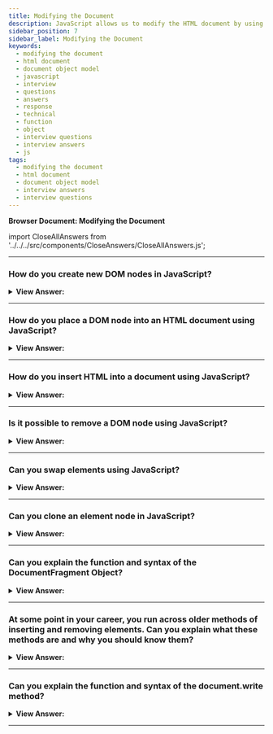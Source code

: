 ```yaml
---
title: Modifying the Document
description: JavaScript allows us to modify the HTML document by using the Document Object Model (DOM). - JavaScript Interview Questions & Answers
sidebar_position: 7
sidebar_label: Modifying the Document
keywords:
  - modifying the document
  - html document
  - document object model
  - javascript
  - interview
  - questions
  - answers
  - response
  - technical
  - function
  - object
  - interview questions
  - interview answers
  - js
tags:
  - modifying the document
  - html document
  - document object model
  - interview answers
  - interview questions
---
```


<head>
  <title>Modifying the Document | JavaScript Frontend Phone Interview</title>
</head>

**Browser Document: Modifying the Document**

import CloseAllAnswers from '../../../src/components/CloseAnswers/CloseAllAnswers.js';

<CloseAllAnswers />

---

### How do you create new DOM nodes in JavaScript?

<details>
  <summary><strong>View Answer:</strong></summary>
  <div>
  <div><strong>Interview Response:</strong> Two methods, including the createElement and createTextNode methods, are used to create DOM nodes. The document.createElement(tag) creates a new element node. The document.createTextNode(‘text’) creates a new text node with the give ‘text’. We need to create element nodes, such as a div, most of the time.
    </div><br />
  <div><strong className="codeExample">Code Example:</strong><br /><br />

  <div></div>

```js
// 1. Create <div> element
let div = document.createElement('div');

// 2. Set its class to "alert"
div.className = 'alert';

// 3. Fill it with the content
div.innerHTML = "<strong>Hi there!</strong> You've read an important message.";
```

  </div>
  </div>
</details>

---

### How do you place a DOM node into an HTML document using JavaScript?

<details>
  <summary><strong>View Answer:</strong></summary>
  <div>
  <div><strong>Interview Response:</strong> We can use the special append method to insert a new DOM node into an HTML document. We can use additional methods such as the prepend, before, after, and replaceWith to place the new DOM node into a specific place in the document.
    </div><br />
  <div><strong className="codeExample">Code Example:</strong><br /><br />

  <div></div>

```html
<ol id="ol">
  <li>0</li>
  <li>1</li>
  <li>2</li>
</ol>

<script>
  ol.before('before'); // insert string "before" before <ol>
  ol.after('after'); // insert string "after" after <ol>

  let liFirst = document.createElement('li');
  liFirst.innerHTML = 'prepend';
  ol.prepend(liFirst); // insert liFirst at the beginning of <ol>

  let liLast = document.createElement('li');
  liLast.innerHTML = 'append';
  ol.append(liLast); // insert liLast at the end of <ol>
</script>

<!-- FINAL OUTPUT -->

<!-- before -->
<ol id="ol">
  <li>prepend</li>
  <li>0</li>
  <li>1</li>
  <li>2</li>
  <li>append</li>
</ol>
<!-- after -->
```

  </div>
  </div>
</details>

---

### How do you insert HTML into a document using JavaScript?

<details>
  <summary><strong>View Answer:</strong></summary>
  <div>
  <div><strong>Interview Response:</strong> If you want to insert HTML into a document, we use the insertAdjacentHTML(where, HTML). We use two parameters to specify where and the second parameter of what or the HTML (it must be a string type, you need to add quotes) that we want to insert.<br /><br />
  <strong>Additional Information:</strong> We can also use insertAdjacentText and insertAdjacentElement in a similar fashion. <br /><br />
  <ol>
    <li>The insertAdjacentText(where, text) has the same syntax, but a string of text is inserted “as text” instead of HTML.</li>
    <li>The insertAdjacentElement(where, element) has the same syntax but inserts an element.</li>
    <li>They exist primarily to make syntax "consistent." In practice, insertAdjacentHTML is the sole method utilized most of the time. Because we have methods append/prepend/before/after for elements and text - they are easy to create and may incorporate nodes/text fragments.</li>
  </ol>
  </div><br />
  <div><strong className="codeExample">Code Example:</strong><br /><br />

  <div></div>

```html
<div id="div"></div>
<script>
  div.insertAdjacentHTML('beforebegin', '<p>Hello</p>');
  div.insertAdjacentHTML('afterend', '<p>Bye</p>');
</script>

<!-- OUTPUT RESULT -->
<p>Hello</p>
<div id="div"></div>
<p>Bye</p>
```

  </div>
  </div>
</details>

---

### Is it possible to remove a DOM node using JavaScript?

<details>
  <summary><strong>View Answer:</strong></summary>
  <div>
  <div><strong>Interview Response:</strong> Yes, to remove a node, there’s a method node.remove(). Please note: if we want to move an element to another place – there is no need to remove it from the old one.
    </div><br />
  <div><strong className="codeExample">Code Example:</strong><br /><br />

  <div></div>

```html
<style>
  .alert {
    padding: 15px;
    border: 1px solid #d6e9c6;
    border-radius: 4px;
    color: #3c763d;
    background-color: #dff0d8;
  }
</style>

<script>
  let div = document.createElement('div');
  div.className = 'alert';
  div.innerHTML =
    "<strong>Hi there!</strong> You've read an important message.";

  document.body.append(div);
  setTimeout(() => div.remove(), 1000);
</script>
```

  </div>
  </div>
</details>

---

### Can you swap elements using JavaScript?

<details>
  <summary><strong>View Answer:</strong></summary>
  <div>
  <div><strong>Interview Response:</strong> Yes, there is a simple approach to doing this in JavaScript. For example, if we want to swap adjacent elements, we can use the after method by specifying what we want to go after a specific element node.
    </div><br />
  <div><strong className="codeExample">Code Example:</strong><br /><br />

  <div></div>

```html
<div id="first">First</div>
<div id="second">Second</div>
<script>
  // no need to call remove
  second.after(first); // take #second and after it insert #first
</script>

<!-- Output: -->
<!-- Second -->
<!-- First -->
```

  </div>
  </div>
</details>

---

### Can you clone an element node in JavaScript?

<details>
  <summary><strong>View Answer:</strong></summary>
  <div>
  <div><strong>Interview Response:</strong> Yes, you can clone an element node using the cloneNode method in JavaScript. The cloneNode() method creates a node copy and returns the clone.
    </div><br />
  <div><strong className="codeExample">Code Example:</strong><br /><br />

  <div></div>

```html
<style>
  .alert {
    padding: 15px;
    border: 1px solid #d6e9c6;
    border-radius: 4px;
    color: #3c763d;
    background-color: #dff0d8;
  }
</style>

<div class="alert" id="div">
  <strong>Hi there!</strong> You've read an important message.
</div>

<script>
  let div2 = div.cloneNode(true); // clone the message
  div2.querySelector('strong').innerHTML = 'Bye there!'; // change the clone

  div.after(div2); // show the clone after the existing div
</script>
```

:::note
Once you have cloned the node, you use the appendChild() or insertBefore() method to insert the cloned node into the document. If you want a deep clone, you set the deep parameter value to true if you want to clone all descendants (children); otherwise, false.
:::

  </div>
  </div>
</details>

---

### Can you explain the function and syntax of the DocumentFragment Object?

<details>
  <summary><strong>View Answer:</strong></summary>
  <div>
  <div><strong>Interview Response:</strong> DocumentFragment is a special DOM node that serves as a wrapper to pass around lists of nodes. We can append other nodes to it, but its content gets inserted instead when we insert it somewhere.
    </div><br />
  <div><strong className="codeExample">Code Example:</strong><br /><br />

  <div></div>

```html
<ul id="ul"></ul>

<script>
  function getListContent() {
    let fragment = new DocumentFragment();

    for (let i = 1; i <= 3; i++) {
      let li = document.createElement('li');
      li.append(i);
      fragment.append(li);
    }

    return fragment;
  }

  ul.append(getListContent()); // (*)
</script>

<!-- Output:
<ul>
  <li>1</li>
  <li>2</li>
  <li>3</li>
</ul> -->
```

:::note
We rarely use DocumentFragment explicitly. Why append to a special kind of node if we can return an array of nodes instead?
:::

  </div>
  </div>
</details>

---

### At some point in your career, you run across older methods of inserting and removing elements. Can you explain what these methods are and why you should know them?

<details>
  <summary><strong>View Answer:</strong></summary>
  <div>
  <div><strong>Interview Response:</strong> There are several methods, including appendChild, insertBefore, replaceChild, and removeChild.</div><br />
  <div><strong>Technical Response:</strong> Several methods were used before the more modern methods for inserting and removing nodes. They include appendChild, insertBefore, replaceChild, and removeChild. Although they aren’t getting used in modern code, we should be aware of their function, use, and syntax, because we may run across them in older applications.
  </div><br />
  <div><strong className="codeExample">Code Example:</strong><br /><br />

  <div></div>

```html
<ol id="list">
  <li>0</li>
  <li>1</li>
  <li>2</li>
</ol>

<script>
  let newLi = document.createElement('li');
  newLi.innerHTML = 'Hello, world!';

  list.appendChild(newLi);
</script>

<!-- 

Output:

1. 0

2. 1

3. 2

4. Hello, world! 

-->
```

:::note
These methods come from ancient times. Nowadays, there is no reason to use them, as modern methods, such as append, prepend, before, after, remove, replaceWith, are more flexible. This information helps to understand old scripts, but now we do not need it for new development.
:::

  </div>
  </div>
</details>

---

### Can you explain the function and syntax of the document.write method?

<details>
  <summary><strong>View Answer:</strong></summary>
  <div>
  <div><strong>Interview Response:</strong> The document.write() method writes a string of text to a document stream opened by document.open().
    </div><br />
  <div><strong className="codeExample">Code Example:</strong><br /><br />

<strong>Syntax: </strong> document.write(markup);<br /><br />

  <div></div>

```html
<p>After one second the contents of this page will be replaced...</p>
<script>
  // document.write after 1 second
  // that's after the page loaded, so it erases the existing content
  setTimeout(() => document.write('<b>...By this.</b>'), 1000);
</script>
```

:::note
Because document.write() writes to the document stream, calling document.write() on a closed (loaded) document automatically calls document.open(), which will clear (overwrite) the document. The method comes from times when there was no DOM, no standards… Old times. It still lives because scripts are using it. In modern scripts, we can rarely see it because If we call it afterward, the existing document content gets erased. There are some use cases for this, but very few.
:::

  </div>
  </div>
</details>

---
